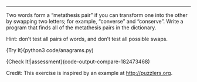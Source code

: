 ------------------
Two words form a “metathesis pair” if you can transform one into the other by swapping two letters; for example, “converse” and “conserve”. Write a program that finds all of the metathesis pairs in the dictionary. 

Hint: don’t test all pairs of words, and don’t test all possible swaps. 

{Try It}(python3 code/anagrams.py)

{Check It!|assessment}(code-output-compare-182473468)


Credit: This exercise is inspired by an example at <http://puzzlers.org>.



   